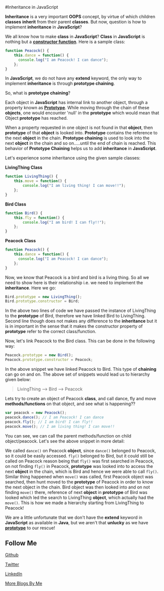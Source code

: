 #Inheritance in JavaScript

**Inheritance** is a very important **OOPS** concept, by virtue of which children **classes** **inherit** from their parent **classes**. But now, question is how to implement **inheritance** in **JavaScript**?

We all know how to make **class** in **JavaScript**? **Class** in **JavaScript** is nothing but a **[constructor function](http://codechutney.in/blog/javascript/constructor-pattern/)**. Here is a sample class:

```JavaScript
function Peacock() {
    this.dance = function() {
      console.log("I am Peacock! I can dance");
    };
}
```

In **JavaScript**, we do not have any **extend** keyword, the only way to implement **inheritance** is through **prototype chaining**.

So, what is **prototype chaining**?

Each object in **JavaScript** has internal link to another object, through a property known as **[Prototype](http://codechutney.in/blog/javascript/prototype-in-javascript/)**. While moving through the chain of these **objects**, one would encounter 'null' in the **prototype** which would mean that Object **prototype** has reached.

When a property requested in one object is not found in that **object**, then **prototype** of that **object** is looked into. **Prototype** contains the reference to the next **object** in the chain. **Prototype chaining** is used to look into the next **object** in the chain and so on.....until the end of chain is reached. This behavior of **Prototype Chaining** helps us to add **inheritance** in **JavaScript**.

Let's experience some inheritance using the given sample classes:

**LivingThing Class**

```JavaScript
function LivingThing() {
    this.move = function() {
        console.log("I am living thing! I can move!!");
    };
}
```

**Bird Class**

```JavaScript
function Bird() {
    this.fly = function() {
        console.log("I am bird! I can fly!!");
    };
}
```

**Peacock Class**

```JavaScript
function Peacock() {
    this.dance = function() {
      console.log("I am Peacock! I can dance");
    };
}
```

Now, we know that Peacock is a bird and bird is a living thing. So all we need to show here is their relationship i.e. we need to implement the **inheritance**. Here we go:

```JavaScript
Bird.prototype = new LivingThing();
Bird.prototype.constructor = Bird;
```

In the above two lines of code we have passed the instance of LivingThing to the **prototype** of Bird, therefore we have linked Bird to LivingThing. Second line though does not makes any difference to the **inheritance** but it is in important in the sense that it makes the constructor property of **prototype** refer to the correct class/function.

Now, let's link Peacock to the Bird class. This can be done in the following way:

```JavaScript
Peacock.prototype = new Bird();
Peacock.prototype.constructor = Peacock;
```

In the above snippet we have linked Peacock to Bird. This type of **chaining** can go on and on. The above set of snippets would lead us to hierarchy given below:

> LivingThing --> Bird --> Peacock

Lets try to create an object of Peacock **class**, and call dance, fly and move **methods/functions** on that object, and see what is happening??

```JavaScript
var peacock = new Peacock();
peacock.dance(); // I am Peacock! I can dance
peacock.fly(); // I am bird! I can fly!!
peacock.move(); // I am living thing! I can move!!
```

You can see, we can call the parent methods/function on child object/peacock. Let's see the above snippet in more detail:

We called ```dance()``` on Peacock **object**, since ```dance()``` belonged to Peacock, so it could be easily accessed. ```fly()``` belonged to Bird, but it could still be called on Peacock reason being that ```fly()``` was first searched in Peacock, on not finding ```fly()``` in Peacock, **prototype** was looked into to access the next **object** in the chain, which is Bird and hence we were able to call ```fly()```. Similar thing happened when ```move()``` was called, first Peacock object was searched, then hunt moved to the  **prototype** of Peacock in order to know the next object in the chain. Bird object was then looked into and on not finding ```move()``` there, reference of next **object** in **prototype** of Bird was looked which led the search to LivingThing **object**, which actually had the ```move()```. This is how we made a hierarchy starting from LivingThing to Peacock!

We are a little unfortunate that we don't have the **extend** keyword in **JavaScript** as available in **Java**, but we aren't that **unlucky** as we have **[prototype](http://namitamalik.github.io/Prototype-in-JavaScript/)** to our rescue!

Follow Me
---
[Github](https://github.com/NamitaMalik)

[Twitter](https://twitter.com/namita13_04)

[LinkedIn](https://in.linkedin.com/in/namita-malik-a7885b23)

[More Blogs By Me](https://namitamalik.github.io/)
